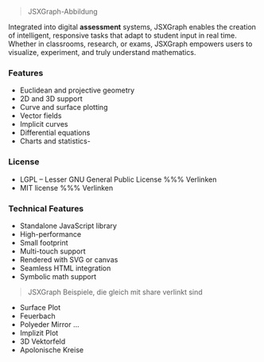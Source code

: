 > JSXGraph-Abbildung

Integrated into digital __assessment__ systems, JSXGraph enables the creation of intelligent, responsive tasks that adapt to student input in real time. Whether in classrooms, research, or exams, JSXGraph empowers users to visualize, experiment, and truly understand mathematics.

### Features

- Euclidean and projective geometry
- 2D and 3D support
- Curve and surface plotting
- Vector fields
- Implicit curves
- Differential equations
- Charts and statistics- 

### License

- LGPL – Lesser GNU General Public License %%% Verlinken
- MIT license %%% Verlinken


### Technical Features

- Standalone JavaScript library
- High-performance
- Small footprint
- Multi-touch support
- Rendered with SVG or canvas
- Seamless HTML integration
- Symbolic math support




> JSXGraph Beispiele, die gleich mit share verlinkt sind

- Surface Plot
- Feuerbach
- Polyeder Mirror ...
- Implizit Plot
- 3D Vektorfeld
- Apolonische Kreise